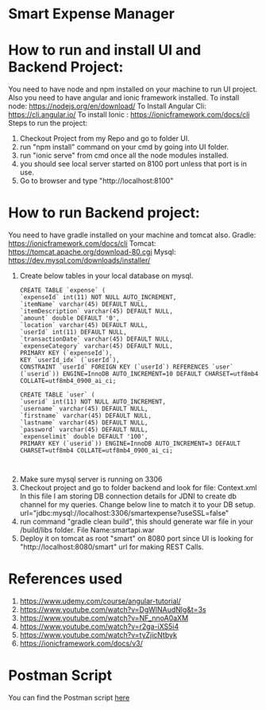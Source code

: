 # Smart Expense Manager


# How to run and install UI and Backend Project:
You need to have node and npm installed on your machine to run UI project. Also you need to have angular and ionic framework installed.
To install node: https://nodejs.org/en/download/
To Install Angular Cli: https://cli.angular.io/
To install Ionic : https://ionicframework.com/docs/cli
Steps to run the project:
1. Checkout Project from my Repo and go to folder UI.
2. run "npm install" command on your cmd by going into UI folder.
3. run "ionic serve" from cmd once all the node modules installed.
4. you should see local server started on 8100 port unless that port is in use.
5. Go to browser and type "http://localhost:8100"

# How to run Backend project:
You need to have gradle installed on your machine and tomcat also.
Gradle: https://ionicframework.com/docs/cli
Tomcat: https://tomcat.apache.org/download-80.cgi
Mysql: https://dev.mysql.com/downloads/installer/

1. Create below tables in your local database on mysql. 
    ```
    CREATE TABLE `expense` (
    `expenseId` int(11) NOT NULL AUTO_INCREMENT,
    `itemName` varchar(45) DEFAULT NULL,
    `itemDescription` varchar(45) DEFAULT NULL,
    `amount` double DEFAULT '0',
    `location` varchar(45) DEFAULT NULL,
    `userId` int(11) DEFAULT NULL,
    `transactionDate` varchar(45) DEFAULT NULL,
    `expenseCategory` varchar(45) DEFAULT NULL,
    PRIMARY KEY (`expenseId`),
    KEY `userId_idx` (`userId`),
    CONSTRAINT `userId` FOREIGN KEY (`userId`) REFERENCES `user` (`userid`)) ENGINE=InnoDB AUTO_INCREMENT=10 DEFAULT CHARSET=utf8mb4 COLLATE=utf8mb4_0900_ai_ci;
  
   CREATE TABLE `user` (
    `userid` int(11) NOT NULL AUTO_INCREMENT,
    `username` varchar(45) DEFAULT NULL,
    `firstname` varchar(45) DEFAULT NULL,
    `lastname` varchar(45) DEFAULT NULL,
    `password` varchar(45) DEFAULT NULL,
    `expenselimit` double DEFAULT '100',
    PRIMARY KEY (`userid`)) ENGINE=InnoDB AUTO_INCREMENT=3 DEFAULT CHARSET=utf8mb4 COLLATE=utf8mb4_0900_ai_ci;
  
  
2. Make sure mysql server is running on 3306
3. Checkout project and go to folder backend and look for file: Context.xml
    In this file I am storing DB connection details for JDNI to create db channel for my queries. Change below line to match it to your DB setup.
   url="jdbc:mysql://localhost:3306/smartexpense?useSSL=false"
4. run command "gradle clean build", this should generate war file in your /build/libs folder. File Name:smartapi.war
5. Deploy it on tomcat as root "smart" on 8080 port since UI is looking for "http://localhost:8080/smart" url for making REST Calls.
 
 
 # References used 
 1.  https://www.udemy.com/course/angular-tutorial/
 2.  https://www.youtube.com/watch?v=DgWlNAudNlg&t=3s
 3.  https://www.youtube.com/watch?v=NF_nnoA0aXM
 4.  https://www.youtube.com/watch?v=r2ga-iXS5i4
 5.  https://www.youtube.com/watch?v=tyZjicNtbyk
 6.  https://ionicframework.com/docs/v3/


# Postman Script

You can find the Postman script [here](https://github.com/nilaynarlawar/Smart-Expense-Manager/blob/master/ExpenseAPI.postman_collection.json)

 


